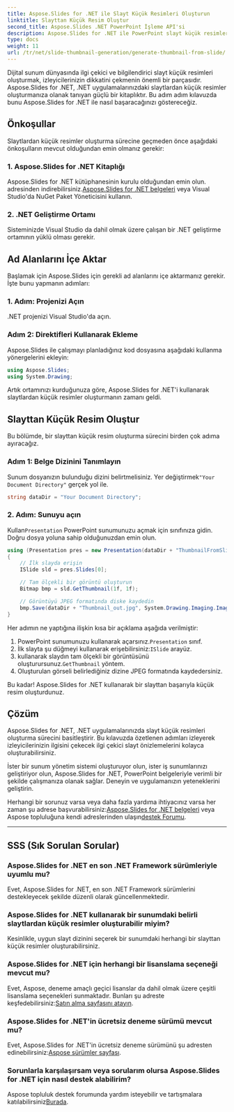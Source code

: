 ```yaml
---
title: Aspose.Slides for .NET ile Slayt Küçük Resimleri Oluşturun
linktitle: Slayttan Küçük Resim Oluştur
second_title: Aspose.Slides .NET PowerPoint İşleme API'si
description: Aspose.Slides for .NET ile PowerPoint slayt küçük resimlerini nasıl oluşturacağınızı öğrenin. Sunumlarınızı kolayca geliştirin.
type: docs
weight: 11
url: /tr/net/slide-thumbnail-generation/generate-thumbnail-from-slide/
---
```


Dijital sunum dünyasında ilgi çekici ve bilgilendirici slayt küçük resimleri oluşturmak, izleyicilerinizin dikkatini çekmenin önemli bir parçasıdır. Aspose.Slides for .NET, .NET uygulamalarınızdaki slaytlardan küçük resimler oluşturmanıza olanak tanıyan güçlü bir kitaplıktır. Bu adım adım kılavuzda bunu Aspose.Slides for .NET ile nasıl başaracağınızı göstereceğiz.

## Önkoşullar

Slaytlardan küçük resimler oluşturma sürecine geçmeden önce aşağıdaki önkoşulların mevcut olduğundan emin olmanız gerekir:

### 1. Aspose.Slides for .NET Kitaplığı

 Aspose.Slides for .NET kütüphanesinin kurulu olduğundan emin olun. adresinden indirebilirsiniz.[Aspose.Slides for .NET belgeleri](https://reference.aspose.com/slides/net/) veya Visual Studio'da NuGet Paket Yöneticisini kullanın.

### 2. .NET Geliştirme Ortamı

Sisteminizde Visual Studio da dahil olmak üzere çalışan bir .NET geliştirme ortamının yüklü olması gerekir.

## Ad Alanlarını İçe Aktar

Başlamak için Aspose.Slides için gerekli ad alanlarını içe aktarmanız gerekir. İşte bunu yapmanın adımları:

### 1. Adım: Projenizi Açın

.NET projenizi Visual Studio'da açın.

### Adım 2: Direktifleri Kullanarak Ekleme

Aspose.Slides ile çalışmayı planladığınız kod dosyasına aşağıdaki kullanma yönergelerini ekleyin:

```csharp
using Aspose.Slides;
using System.Drawing;
```

Artık ortamınızı kurduğunuza göre, Aspose.Slides for .NET'i kullanarak slaytlardan küçük resimler oluşturmanın zamanı geldi.

## Slayttan Küçük Resim Oluştur

Bu bölümde, bir slayttan küçük resim oluşturma sürecini birden çok adıma ayıracağız.

### Adım 1: Belge Dizinini Tanımlayın

 Sunum dosyanızın bulunduğu dizini belirtmelisiniz. Yer değiştirmek`"Your Document Directory"` gerçek yol ile.

```csharp
string dataDir = "Your Document Directory";
```

### 2. Adım: Sunuyu açın

 Kullan`Presentation` PowerPoint sunumunuzu açmak için sınıfınıza gidin. Doğru dosya yoluna sahip olduğunuzdan emin olun.

```csharp
using (Presentation pres = new Presentation(dataDir + "ThumbnailFromSlide.pptx"))
{
    // İlk slayda erişin
    ISlide sld = pres.Slides[0];

    // Tam ölçekli bir görüntü oluşturun
    Bitmap bmp = sld.GetThumbnail(1f, 1f);

    // Görüntüyü JPEG formatında diske kaydedin
    bmp.Save(dataDir + "Thumbnail_out.jpg", System.Drawing.Imaging.ImageFormat.Jpeg);
}
```

Her adımın ne yaptığına ilişkin kısa bir açıklama aşağıda verilmiştir:

1.  PowerPoint sunumunuzu kullanarak açarsınız.`Presentation` sınıf.
2.  İlk slayta şu düğmeyi kullanarak erişebilirsiniz:`ISlide` arayüz.
3.  kullanarak slaydın tam ölçekli bir görüntüsünü oluşturursunuz.`GetThumbnail` yöntem.
4. Oluşturulan görseli belirlediğiniz dizine JPEG formatında kaydedersiniz.

Bu kadar! Aspose.Slides for .NET kullanarak bir slayttan başarıyla küçük resim oluşturdunuz.

## Çözüm

Aspose.Slides for .NET, .NET uygulamalarınızda slayt küçük resimleri oluşturma sürecini basitleştirir. Bu kılavuzda özetlenen adımları izleyerek izleyicilerinizin ilgisini çekecek ilgi çekici slayt önizlemelerini kolayca oluşturabilirsiniz.

İster bir sunum yönetim sistemi oluşturuyor olun, ister iş sunumlarınızı geliştiriyor olun, Aspose.Slides for .NET, PowerPoint belgeleriyle verimli bir şekilde çalışmanıza olanak sağlar. Deneyin ve uygulamanızın yeteneklerini geliştirin.

 Herhangi bir sorunuz varsa veya daha fazla yardıma ihtiyacınız varsa her zaman şu adrese başvurabilirsiniz:[Aspose.Slides for .NET belgeleri](https://reference.aspose.com/slides/net/) veya Aspose topluluğuna kendi adreslerinden ulaşın[destek Forumu](https://forum.aspose.com/).

---

## SSS (Sık Sorulan Sorular)

### Aspose.Slides for .NET en son .NET Framework sürümleriyle uyumlu mu?
Evet, Aspose.Slides for .NET, en son .NET Framework sürümlerini destekleyecek şekilde düzenli olarak güncellenmektedir.

### Aspose.Slides for .NET kullanarak bir sunumdaki belirli slaytlardan küçük resimler oluşturabilir miyim?
Kesinlikle, uygun slayt dizinini seçerek bir sunumdaki herhangi bir slayttan küçük resimler oluşturabilirsiniz.

### Aspose.Slides for .NET için herhangi bir lisanslama seçeneği mevcut mu?
Evet, Aspose, deneme amaçlı geçici lisanslar da dahil olmak üzere çeşitli lisanslama seçenekleri sunmaktadır. Bunları şu adreste keşfedebilirsiniz:[Satın alma sayfasını atayın](https://purchase.aspose.com/buy).

### Aspose.Slides for .NET'in ücretsiz deneme sürümü mevcut mu?
 Evet, Aspose.Slides for .NET'in ücretsiz deneme sürümünü şu adresten edinebilirsiniz:[Aspose sürümler sayfası](https://releases.aspose.com/).

### Sorunlarla karşılaşırsam veya sorularım olursa Aspose.Slides for .NET için nasıl destek alabilirim?
 Aspose topluluk destek forumunda yardım isteyebilir ve tartışmalara katılabilirsiniz[Burada](https://forum.aspose.com/).
